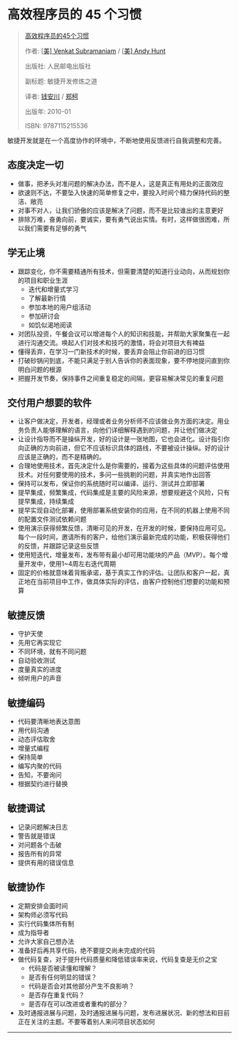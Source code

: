 # 高效程序员的 45 个习惯

> [高效程序员的45个习惯](<https://book.douban.com/subject/4164024/>)
>
> 作者:  [[美\] Venkat Subramaniam](https://book.douban.com/author/4536558/) / [[美\] Andy Hunt](https://book.douban.com/author/4536562/)
>
> 出版社: 人民邮电出版社
>
> 副标题: 敏捷开发修炼之道
>
> 译者: [钱安川](https://book.douban.com/search/%E9%92%B1%E5%AE%89%E5%B7%9D) / [郑柯](https://book.douban.com/search/%E9%83%91%E6%9F%AF)
>
> 出版年: 2010-01
>
> ISBN: 9787115215536

敏捷开发就是在一个高度协作的环境中，不断地使用反馈进行自我调整和完善。

## 态度决定一切

* 做事，把矛头对准问题的解决办法，而不是人，这是真正有用处的正面效应
* 欲速则不达，不要坠入快速的简单修复之中，要投入时间个精力保持代码的整洁、敞亮
* 对事不对人，让我们骄傲的应该是解决了问题，而不是比较谁出的主意更好
* 排除万难，奋勇向前，要诚实，要有勇气说出实情。有时，这样做很困难，所以我们需要有足够的勇气

## 学无止境

* 跟踪变化，你不需要精通所有技术，但需要清楚的知道行业动向，从而规划你的项目和职业生涯
  * 迭代和增量式学习
  * 了解最新行情
  * 参加本地的用户组活动
  * 参加研讨会
  * 如饥似渴地阅读
* 对团队投资，午餐会议可以增进每个人的知识和技能，并帮助大家聚集在一起进行沟通交流。唤起人们对技术和技巧的激情，将会对项目大有裨益
* 懂得丢弃，在学习一门新技术的时候，要丢弃会阻止你前进的旧习惯
* 打破砂锅问到底，不能只满足于别人告诉你的表面现象，要不停地提问直到你明白问题的根源
* 把握开发节奏，保持事件之间重复稳定的间隔，更容易解决常见的重复问题

## 交付用户想要的软件

* 让客户做决定，开发者，经理或者业务分析师不应该做业务方面的决定。用业务负责人能够理解的语言，向他们详细解释遇到的问题，并让他们做决定
* 让设计指导而不是操纵开发，好的设计是一张地图，它也会进化。设计指引你向正确的方向前进，但它不应该标识具体的路线，不要被设计操纵。好的设计应该是正确的，而不是精确的。
* 合理地使用技术，首先决定什么是你需要的，接着为这些具体的问题评估使用技术。对任何要使用的技术，多问一些挑剔的问题，并真实地作出回答
* 保持可以发布，保证你的系统随时可以编译、运行、测试并立即部署
* 提早集成，频繁集成，代码集成是主要的风险来源，想要规避这个风险，只有提早集成，持续集成
* 提早实现自动化部署，使用部署系统安装你的应用，在不同的机器上使用不同的配置文件测试依赖问题
* 使用演示获得频繁反馈，清晰可见的开发，在开发的时候，要保持应用可见。每个一段时间，邀请所有的客户，给他们演示最新完成的功能，积极获得他们的反馈，并跟踪记录这些反馈
* 使用短迭代，增量发布，发布带有最小却可用功能块的产品（MVP）。每个增量开发中，使用1~4周左右迭代周期
* 固定的价格就意味着背叛承诺，基于真实工作的评估。让团队和客户一起，真正地在当前项目中工作，做具体实际的评估，由客户控制他们想要的功能和预算

## 敏捷反馈

* 守护天使
* 先用它再实现它
* 不同环境，就有不同问题
* 自动验收测试
* 度量真实的进度
* 倾听用户的声音

## 敏捷编码

* 代码要清晰地表达意图
* 用代码沟通
* 动态评估取舍
* 增量式编程
* 保持简单
* 编写内聚的代码
* 告知，不要询问
* 根据契约进行替换

## 敏捷调试

* 记录问题解决日志
* 警告就是错误
* 对问题各个击破
* 报告所有的异常
* 提供有用的错误信息

## 敏捷协作

* 定期安排会面时间
* 架构师必须写代码
* 实行代码集体所有制
* 成为指导者
* 允许大家自己想办法
* 准备好后再共享代码，绝不要提交尚未完成的代码
* 做代码复查，对于提升代码质量和降低错误率来说，代码复查是无价之宝
  * 代码是否被读懂和理解？
  * 是否有任何明显的错误？
  * 代码是否会对其他部分产生不良影响？
  * 是否存在重复代码？
  * 是否存在可以改进或者重构的部分？
* 及时通报进展与问题，及时通报进展与问题，发布进展状况、新的想法和目前正在关注的主题。不要等着别人来问项目状态如何

---
